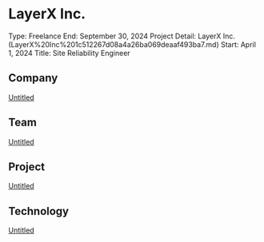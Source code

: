 # LayerX Inc.

Type: Freelance
End: September 30, 2024
Project Detail: LayerX Inc. (LayerX%20Inc%201c512267d08a4a26ba069deaaf493ba7.md) 
Start: April 1, 2024
Title: Site Reliability Engineer

## Company

[Untitled](LayerX%20Inc%201c512267d08a4a26ba069deaaf493ba7/Untitled%2011f1fa7aad1e4cc9830f59c54f9ac783.csv)

## Team

[Untitled](LayerX%20Inc%201c512267d08a4a26ba069deaaf493ba7/Untitled%20e37d438cc0d144d49712c0a180945598.csv)

## Project

[Untitled](LayerX%20Inc%201c512267d08a4a26ba069deaaf493ba7/Untitled%2016beb96f4a7c802cab85dbda57031613.csv)

## Technology

[Untitled](LayerX%20Inc%201c512267d08a4a26ba069deaaf493ba7/Untitled%206696088938604b29b7e4a6d314bda322.csv)